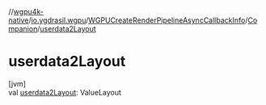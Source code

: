 //[wgpu4k-native](../../../../index.md)/[io.ygdrasil.wgpu](../../index.md)/[WGPUCreateRenderPipelineAsyncCallbackInfo](../index.md)/[Companion](index.md)/[userdata2Layout](userdata2-layout.md)

# userdata2Layout

[jvm]\
val [userdata2Layout](userdata2-layout.md): ValueLayout